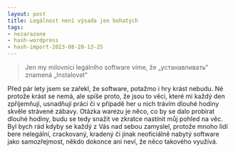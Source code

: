 ```yaml
---
layout: post
title: Legálnost není výsada jen bohatých
tags:
- nezarazene
- hash-wordpress
- hash-import-2023-08-28-13-25
---
```


> Jen my milovníci legálního software víme, že „устанавливать“ znamená „Instalovat“

Před pár lety jsem se zařekl, že software, potažmo i hry krást nebudu. Né protože krást se nemá, ale spíše proto, že jsou to věci, které mi každý den zpříjemňují, usnadňují práci či v případě her u nich trávím dlouhé hodiny skvěle strávené zábavy. Otázka warezu je něco, co by se dalo probírat dlouhé hodiny, budu se tedy snažit ve zkratce nastínit můj pohled na věc. Byl bych rád kdyby se každý z Vás nad sebou zamyslel, protože mnoho lidí bere nelegální, crackovaný, kradený či jinak neoficiálně nabytý software jako samozřejmost, někdo dokonce ani neví, že něco takového využívá.

<!--kg-card-end: html-->